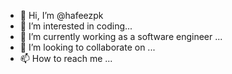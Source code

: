 - 👋 Hi, I’m @hafeezpk
- 👀 I’m interested in coding...
- 🌱 I’m currently working as a software engineer ...
- 💞️ I’m looking to collaborate on ...
- 📫 How to reach me ...

<!---
hafeezpk/hafeezpk is a ✨ special ✨ repository because its `README.md` (this file) appears on your GitHub profile.
You can click the Preview link to take a look at your changes.
--->
